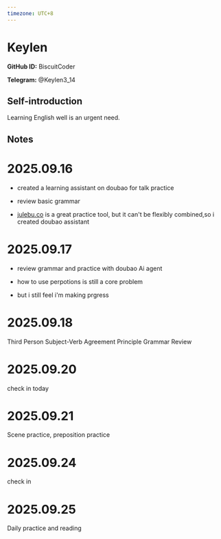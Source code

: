 ```yaml
---
timezone: UTC+8
---
```


# Keylen

**GitHub ID:** BiscuitCoder

**Telegram:** @Keylen3_14

## Self-introduction

Learning English well is an urgent need.

## Notes
<!-- Content_START -->
# 2025.09.16
<!-- DAILY_CHECKIN_2025-09-16_START -->
-   created a learning assistant on doubao for talk practice
    
-   review basic grammar
    
-   [julebu.co](http://julebu.co) is a great practice tool, but it can't be flexibly combined,so i created doubao assistant
<!-- DAILY_CHECKIN_2025-09-16_END -->


# 2025.09.17
<!-- DAILY_CHECKIN_2025-09-17_START -->
-   review grammar and practice with doubao Ai agent
    
-   how to use perpotions is still a core problem
    
-   but i still feel i'm making prgress
<!-- DAILY_CHECKIN_2025-09-17_END -->


# 2025.09.18
<!-- DAILY_CHECKIN_2025-09-18_START -->
Third Person Subject-Verb Agreement Principle Grammar Review
<!-- DAILY_CHECKIN_2025-09-18_END -->


# 2025.09.20
<!-- DAILY_CHECKIN_2025-09-20_START -->
check in today
<!-- DAILY_CHECKIN_2025-09-20_END -->


# 2025.09.21
<!-- DAILY_CHECKIN_2025-09-21_START -->
Scene practice, preposition practice
<!-- DAILY_CHECKIN_2025-09-21_END -->


# 2025.09.24
<!-- DAILY_CHECKIN_2025-09-24_START -->
check in
<!-- DAILY_CHECKIN_2025-09-24_END -->


# 2025.09.25
<!-- DAILY_CHECKIN_2025-09-25_START -->
Daily practice and reading
<!-- DAILY_CHECKIN_2025-09-25_END -->
<!-- Content_END -->
